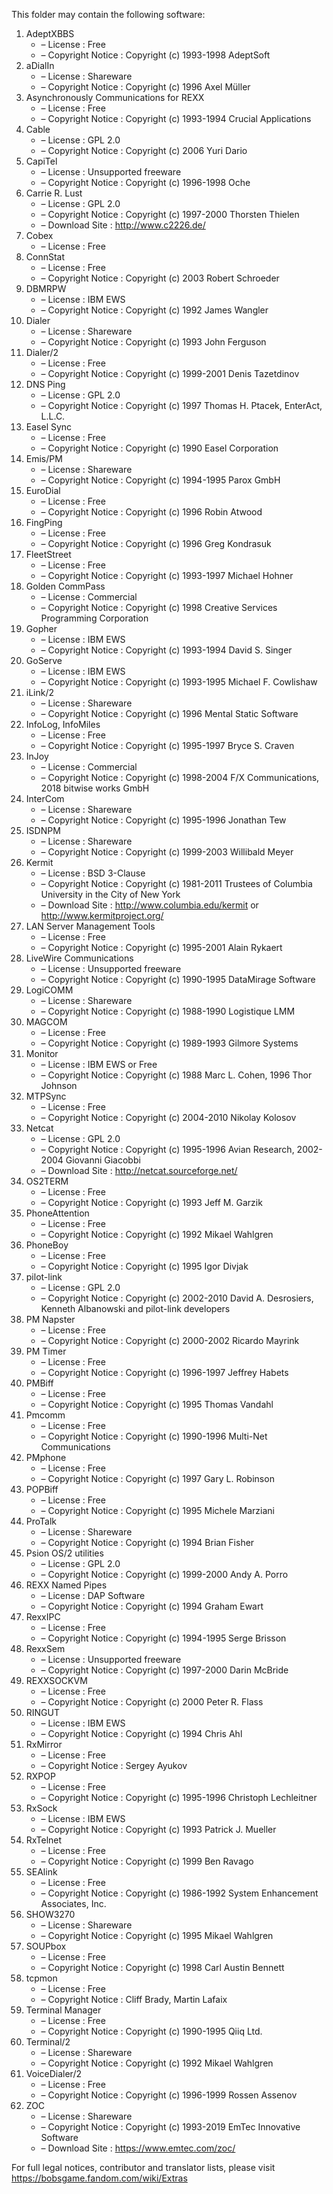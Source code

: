 ﻿This folder may contain the following software:

1. AdeptXBBS
   - – License : Free
   - – Copyright Notice : Copyright (c) 1993-1998 AdeptSoft
2. aDialIn
   - – License : Shareware
   - – Copyright Notice : Copyright (c) 1996 Axel Müller
3. Asynchronously Communications for REXX
   - – License : Free
   - – Copyright Notice : Copyright (c) 1993-1994 Crucial Applications
4. Cable
   - – License : GPL 2.0
   - – Copyright Notice : Copyright (c) 2006 Yuri Dario
5. CapiTel
   - – License : Unsupported freeware
   - – Copyright Notice : Copyright (c) 1996-1998 Oche
6. Carrie R. Lust
   - – License : GPL 2.0
   - – Copyright Notice : Copyright (c) 1997-2000 Thorsten Thielen
   - – Download Site : http://www.c2226.de/
7. Cobex
   - – License : Free
8. ConnStat
   - – License : Free
   - – Copyright Notice : Copyright (c) 2003 Robert Schroeder
9. DBMRPW
   - – License : IBM EWS
   - – Copyright Notice : Copyright (c) 1992 James Wangler
10. Dialer
    - – License : Shareware
    - – Copyright Notice : Copyright (c) 1993 John Ferguson
11. Dialer/2
    - – License : Free
    - – Copyright Notice : Copyright (c) 1999-2001 Denis Tazetdinov
12. DNS Ping
    - – License : GPL 2.0
    - – Copyright Notice : Copyright (c) 1997 Thomas H. Ptacek, EnterAct, L.L.C.
13. Easel Sync
    - – License : Free
    - – Copyright Notice : Copyright (c) 1990 Easel Corporation
14. Emis/PM
    - – License : Shareware
    - – Copyright Notice : Copyright (c) 1994-1995 Parox GmbH
15. EuroDial
    - – License : Free
    - – Copyright Notice : Copyright (c) 1996 Robin Atwood
16. FingPing
    - – License : Free
    - – Copyright Notice : Copyright (c) 1996 Greg Kondrasuk
17. FleetStreet
    - – License : Free
    - – Copyright Notice : Copyright (c) 1993-1997 Michael Hohner
18. Golden CommPass
    - – License : Commercial
    - – Copyright Notice : Copyright (c) 1998 Creative Services Programming Corporation
19. Gopher
    - – License : IBM EWS
    - – Copyright Notice : Copyright (c) 1993-1994 David S. Singer
20. GoServe
    - – License : IBM EWS
    - – Copyright Notice : Copyright (c) 1993-1995 Michael F. Cowlishaw
21. iLink/2
    - – License : Shareware
    - – Copyright Notice : Copyright (c) 1996 Mental Static Software
22. InfoLog, InfoMiles
    - – License : Free
    - – Copyright Notice : Copyright (c) 1995-1997 Bryce S. Craven
23. InJoy
    - – License : Commercial
    - – Copyright Notice : Copyright (c) 1998-2004 F/X Communications, 2018 bitwise works GmbH
24. InterCom
    - – License : Shareware
    - – Copyright Notice : Copyright (c) 1995-1996 Jonathan Tew
25. ISDNPM
    - – License : Shareware
    - – Copyright Notice : Copyright (c) 1999-2003 Willibald Meyer
26. Kermit
    - – License : BSD 3-Clause
    - – Copyright Notice : Copyright (c) 1981-2011 Trustees of Columbia University in the City of New York
    - – Download Site : http://www.columbia.edu/kermit or http://www.kermitproject.org/
27. LAN Server Management Tools
    - – License : Free
    - – Copyright Notice : Copyright (c) 1995-2001 Alain Rykaert
28. LiveWire Communications
    - – License : Unsupported freeware
    - – Copyright Notice : Copyright (c) 1990-1995 DataMirage Software
29. LogiCOMM
    - – License : Shareware
    - – Copyright Notice : Copyright (c) 1988-1990 Logistique LMM
30. MAGCOM
    - – License : Free
    - – Copyright Notice : Copyright (c) 1989-1993 Gilmore Systems
31. Monitor
    - – License : IBM EWS or Free
    - – Copyright Notice : Copyright (c) 1988 Marc L. Cohen, 1996 Thor Johnson
32. MTPSync
    - – License : Free
    - – Copyright Notice : Copyright (c) 2004-2010 Nikolay Kolosov
33. Netcat
    - – License : GPL 2.0
    - – Copyright Notice : Copyright (c) 1995-1996 Avian Research, 2002-2004 Giovanni Giacobbi
    - – Download Site : http://netcat.sourceforge.net/
34. OS2TERM
    - – License : Free
    - – Copyright Notice : Copyright (c) 1993 Jeff M. Garzik
35. PhoneAttention
    - – License : Free
    - – Copyright Notice : Copyright (c) 1992 Mikael Wahlgren
36. PhoneBoy
    - – License : Free
    - – Copyright Notice : Copyright (c) 1995 Igor Divjak
37. pilot-link
    - – License : GPL 2.0
    - – Copyright Notice : Copyright (c) 2002-2010 David A. Desrosiers, Kenneth Albanowski and pilot-link developers
38. PM Napster
    - – License : Free
    - – Copyright Notice : Copyright (c) 2000-2002 Ricardo Mayrink
39. PM Timer
    - – License : Free
    - – Copyright Notice : Copyright (c) 1996-1997 Jeffrey Habets
40. PMBiff
    - – License : Free
    - – Copyright Notice : Copyright (c) 1995 Thomas Vandahl
41. Pmcomm
    - – License : Free
    - – Copyright Notice : Copyright (c) 1990-1996 Multi-Net Communications
42. PMphone
    - – License : Free
    - – Copyright Notice : Copyright (c) 1997 Gary L. Robinson
43. POPBiff
    - – License : Free
    - – Copyright Notice : Copyright (c) 1995 Michele Marziani
44. ProTalk
    - – License : Shareware
    - – Copyright Notice : Copyright (c) 1994 Brian Fisher
45. Psion OS/2 utilities
    - – License : GPL 2.0
    - – Copyright Notice : Copyright (c) 1999-2000 Andy A. Porro
46. REXX Named Pipes
    - – License : DAP Software
    - – Copyright Notice : Copyright (c) 1994 Graham Ewart
47. RexxIPC
    - – License : Free
    - – Copyright Notice : Copyright (c) 1994-1995 Serge Brisson
48. RexxSem
    - – License : Unsupported freeware
    - – Copyright Notice : Copyright (c) 1997-2000 Darin McBride
49. REXXSOCKVM
    - – License : Free
    - – Copyright Notice : Copyright (c) 2000 Peter R. Flass
50. RINGUT
    - – License : IBM EWS
    - – Copyright Notice : Copyright (c) 1994 Chris Ahl
51. RxMirror
    - – License : Free
    - – Copyright Notice : Sergey Ayukov
52. RXPOP
    - – License : Free
    - – Copyright Notice : Copyright (c) 1995-1996 Christoph Lechleitner
53. RxSock
    - – License : IBM EWS
    - – Copyright Notice : Copyright (c) 1993 Patrick J. Mueller
54. RxTelnet
    - – License : Free
    - – Copyright Notice : Copyright (c) 1999 Ben Ravago
55. SEAlink
    - – License : Free
    - – Copyright Notice : Copyright (c) 1986-1992 System Enhancement Associates, Inc.
56. SHOW3270
    - – License : Shareware
    - – Copyright Notice : Copyright (c) 1995 Mikael Wahlgren
57. SOUPbox
    - – License : Free
    - – Copyright Notice : Copyright (c) 1998 Carl Austin Bennett
58. tcpmon
    - – License : Free
    - – Copyright Notice : Cliff Brady, Martin Lafaix
59. Terminal Manager
    - – License : Free
    - – Copyright Notice : Copyright (c) 1990-1995 Qiiq Ltd.
60. Terminal/2
    - – License : Shareware
    - – Copyright Notice : Copyright (c) 1992 Mikael Wahlgren
61. VoiceDialer/2
    - – License : Free
    - – Copyright Notice : Copyright (c) 1996-1999 Rossen Assenov
62. ZOC
    - – License : Shareware
    - – Copyright Notice : Copyright (c) 1993-2019 EmTec Innovative Software
    - – Download Site : https://www.emtec.com/zoc/

For full legal notices, contributor and translator lists, please visit https://bobsgame.fandom.com/wiki/Extras
